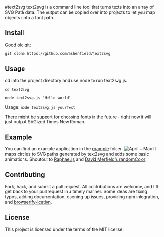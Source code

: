 #text2svg
text2svg is a command line tool that turns texts into an array of SVG Path data.  The output can be copied over into projects to let you map objects onto a font path.

## Install
Good old git:

`git clone https://github.com/mshenfield/text2svg`

## Usage
cd into the project directory and use node to run text2svg.js.

`cd text2svg`

`node text2svg.js "Hello world"`

Usage: `node text2svg.js yourText`

There might be support for choosing fonts in the future - right now it will just output SVGized Times New Roman.

## Example
You can find an example application in the [example](https://github.com/mshenfield/text2svg) folder.
![April + Max](http://g.recordit.co/DoAPbEBxre.gif)
It maps circles to SVG paths generated by text2svg and adds some basic animations. Shoutout to [Raphael.js](http://raphaeljs.com/) and [David Merfield's randomColor](http://llllll.li/randomColor/)

## Contributing
Fork, hack, and submit a pull request. All contributions are welcome, and I'll get back to your pull request in a timely manner.  Some ideas are fixing typos, adding documentation, opening up issues, providing npm integration, and [browserify-ication](http://browserify.org/).

## License
This project is licensed under the terms of the MIT license.

